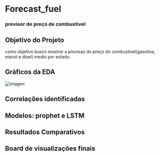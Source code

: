 # Forecast_fuel
### previsor de preço de combustivel

## Objetivo do Projeto
como objetivo busco mostrar a previsao do preço do combustivel(gasolina, etanol e disel) medio por estado.


## Gráficos da EDA
![imagen](/imagems/newplot.png)

## Correlações identificadas


## Modelos: prophet e LSTM


## Resultados Comparativos


## Board de visualizações finais
